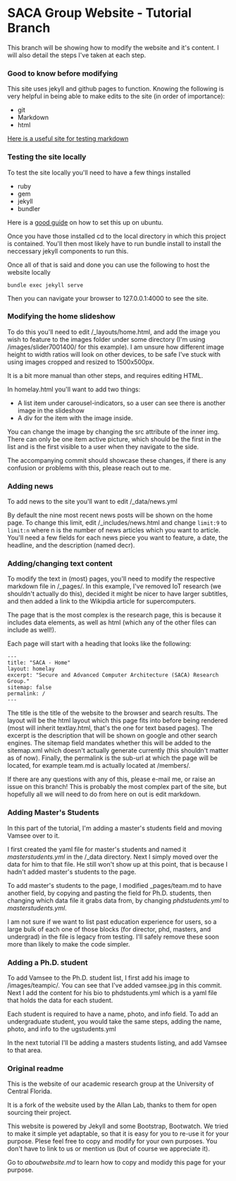 # SACA Group Website - Tutorial Branch

This branch will be showing how to modify the website and it's content. I will also detail the steps I've taken at each step.

### Good to know before modifying

This site uses jekyll and github pages to function. Knowing the following is very helpful in being able to make edits to the site (in order of importance):

* git
* Markdown
* html

[Here is a useful site for testing markdown](https://pandao.github.io/editor.md/en.html)

### Testing the site locally

To test the site locally you'll need to have a few things installed

* ruby
* gem
* jekyll
* bundler

Here is a [good guide](https://jekyllrb.com/docs/installation/#ubuntu) on how to set this up on ubuntu.

Once you have those installed cd to the local directory in which this project is contained. You'll then most likely have to run bundle install to install the neccessary jekyll components to run this.

Once all of that is said and done you can use the following to host the website locally

```bundle exec jekyll serve```

Then you can navigate your browser to 127.0.0.1:4000 to see the site.

### Modifying the home slideshow

To do this you'll need to edit /\_layouts/home.html, and add the image you wish to feature to the images folder under some directory (I'm using /images/slider7001400/ for this example). I am unsure how different image height to width ratios will look on other devices, to be safe I've stuck with using images cropped and resized to 1500x500px.

It is a bit more manual than other steps, and requires editing HTML. 

In homelay.html you'll want to add two things: 

* A list item under carousel-indicators, so a user can see there is another image in the slideshow
* A div for the item with the image inside. 

You can change the image by changing the src attribute of the inner img. There can only be one item active picture, which should be the first in the list and is the first visible to a user when they navigate to the side.

The accompanying commit should showcase these changes, if there is any confusion or problems with this, please reach out to me.

### Adding news

To add news to the site you'll want to edit /\_data/news.yml

By default the nine most recent news posts will be shown on the home page. To change this limit, edit /\_includes/news.html and change ```limit:9``` to ```limit:n``` where n is the number of news articles which you want to article. You'll need a few fields for each news piece you want to feature, a date, the headline, and the description (named decr).

### Adding/changing text content

To modify the text in (most) pages, you'll need to modify the respective markdown file in /\_pages/. In this example, I've removed IoT research (we shouldn't actually do this), decided it might be nicer to have larger subtitles, and then added a link to the Wikipdia article for supercomputers. 

The page that is the most complex is the research page, this is because it includes data elements, as well as html (which any of the other files can include as well!).

Each page will start with a heading that looks like the following:

```
---
title: "SACA - Home"
layout: homelay
excerpt: "Secure and Advanced Computer Architecture (SACA) Research Group."
sitemap: false
permalink: /
---
```

The title is the title of the website to the browser and search results. The layout will be the html layout which this page fits into before being rendered (most will inherit textlay.html, that's the one for text based pages). The excerpt is the description that will be shown on google and other search engines. The sitemap field mandates whether this will be added to the sitemap.xml which doesn't actually generate currently (this shouldn't matter as of now). Finally, the permalink is the sub-url at which the page will be located, for example team.md is actually located at /members/.

If there are any questions with any of this, please e-mail me, or raise an issue on this branch! This is probably the most complex part of the site, but hopefully all we will need to do from here on out is edit markdown.

### Adding Master's Students

In this part of the tutorial, I'm adding a master's students field and moving Vamsee over to it. 

I first created the yaml file for master's students and named it _masterstudents.yml_ in the /\_data directory. Next I simply moved over the data for him to that file. He still won't show up at this point, that is because I hadn't added master's students to the page. 

To add master's students to the page, I modified \_pages/team.md to have another field, by copying and pasting the field for Ph.D. students, then changing which data file it grabs data from, by changing _phdstudents.yml_ to _masterstudents.yml_. 

I am not sure if we want to list past education experience for users, so a large bulk of each one of those blocks (for director, phd, masters, and undergrad) in the file is legacy from testing. I'll safely remove these soon more than likely to make the code simpler.

### Adding a Ph.D. student

To add Vamsee to the Ph.D. student list, I first add his image to /images/teampic/. You can see that I've added vamsee.jpg in this commit. Next I add the content for his bio to phdstudents.yml which is a yaml file that holds the data for each student. 

Each student is required to have a name, photo, and info field. To add an undergraduate student, you would take the same steps, adding the name, photo, and info to the ugstudents.yml

In the next tutorial I'll be adding a masters students listing, and add Vamsee to that area.

### Original readme   

This is the website of our academic research group at the University of Central Florida.

It is a fork of the website used by the Allan Lab, thanks to them for open sourcing their project.

This website is powered by Jekyll and some Bootstrap, Bootwatch. We tried to make it simple yet adaptable, so that it is easy for you to re-use it for your purpose. Plese feel free to copy and modify for your own purposes.  You don't have to link to us or mention us (but of course we appreciate it).

Go to *aboutwebsite.md*  to learn how to copy and modidy this page for your purpose. 
